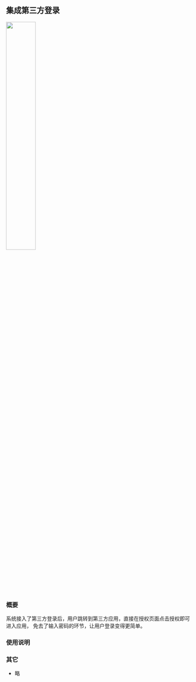 ## 集成第三方登录

<p class="show-images"><img src="/images/undraw_code_review_l1q9.svg" width="40%" /></p>

### 概要

系统接入了第三方登录后，用户跳转到第三方应用，直接在授权页面点击授权即可进入应用，
免去了输入密码的环节，让用户登录变得更简单。

### 使用说明

### 其它

- 略
